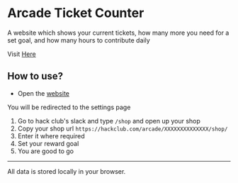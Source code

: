 
# Arcade Ticket Counter 

A website which shows your current tickets, how many more you need for a set goal, and how many hours to contribute daily


Visit [Here](https://outdatedcandy92.github.io/ArcadeTicket/) 



## How to use?

- Open the [website](https://outdatedcandy92.github.io/ArcadeTicket/)

You will be redirected to the settings page 

1. Go to hack club's slack and type `/shop` and open up your shop
2. Copy your shop url `https://hackclub.com/arcade/XXXXXXXXXXXXXX/shop/`
3. Enter it where required
4. Set your reward goal
5. You are good to go  

    

---    

All data is stored locally in your browser.